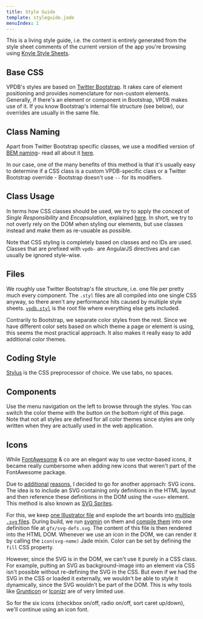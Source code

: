 ```yaml
---
title: Style Guide
template: styleguide.jade
menuIndex: 1
---
```


This is a living style guide, i.e. the content is entirely generated from the
style sheet comments of the current version of the app you're browsing using
[Knyle Style Sheets][kss]. 

## Base CSS

VPDB's styles are based on [Twitter Bootstrap][bootstrap]. It rakes care of 
element positioning and provides nomenclature for non-custom elements.  
Generally, if there's an element or component in Bootstrap, VPDB makes use of 
it. If you know Bootstrap's internal file structure (see below), our overrides 
are usually in the same file.

## Class Naming

Apart from Twitter Bootstrap specific classes, we use a modified version of 
[BEM naming][bem]- read all about it [here][bem-article].

In our case, one of the many benefits of this method is that it's usually 
easy to determine if a CSS class is a custom VPDB-specific class or a 
Twitter Bootstrap override - Bootstrap doesn't use `--` for its modifiers.

## Class Usage

In terms how CSS classes should be used, we try to apply the concept of *Single
Responsibility* and *Encapsulation*, explained 
[here][sre]. In short, we try to not overly rely on the DOM when styling our 
elements, but use classes instead and make them as re-usuable as possible.

Note that CSS styling is completely based on classes and no IDs are used. 
Classes that are prefixed with `vpdb-` are AngularJS directives and can usually
be ignored style-wise.

## Files

We roughly use Twitter Bootstrap's file structure, i.e. one file per pretty
much every component. The `.styl` files are all compiled into one single CSS 
anyway, so there aren't any performance hits caused by multiple style sheets.
[`vpdb.styl`][vpdb.styl] is the root file where everything else gets included.

Contrarily to Bootstrap, we separate color styles from the rest. Since we have
different color sets based on which theme a page or element is using, this 
seems the most practical approach. It also makes it really easy to add 
additional color themes.

## Coding Style

[Stylus][stylus] is the CSS preprocessor of choice. We use tabs, no spaces.

## Components

Use the menu navigation on the left to browse through the styles. You can
switch the color theme with the button on the bottom right of this page. Note
that not all styles are defined for all color themes since styles are only
written when they are actually used in the web application.

## Icons

While [FontAwesome][fa] & co are an elegant way to use vector-based icons, it 
became really cumbersome when adding new icons that weren't part of the 
FontAwesome package.

Due to [additional][tenreasons] [reasons][svgvsif], I decided to go for 
another approach: SVG icons. The idea is to include an SVG containing 
only definitions in the HTML layout and then reference these definitions
in the DOM using the `<use>` element. This method is also known as 
[SVG Sprites][svgsprites].

For this, we keep [one Illustrator file][ai-icons] and explode the art boards
into [multiple `.svg` files][icon-folder]. During build, we run 
[svgmin][svgmin] on them and [compile them][svgstore] into one definition file
at `gfx/svg-defs.svg`. The content of this file is then rendered into the HTML 
DOM. Whenever we use an icon in the DOM, we can render it by calling the 
`icon(svg-name)` Jade mixin. Color can be set by defining the `fill` CSS 
property.

However, since the SVG is in the DOM, we can't use it purely in a CSS class. 
For example, putting an SVG as background-image into an element via CSS isn't
possible without re-defining the SVG in the CSS. But even if we had the SVG in
the CSS or loaded it externally, we wouldn't be able to style it dynamically, 
since the SVG wouldn't be part of the DOM. This is why tools like 
[Grunticon][grunticon] or [Iconizr][iconizr] are of very limited use.

So for the six icons (checkbox on/off, radio on/off, sort caret up/down), we'll
continue using an icon font.


[kss]: https://github.com/kneath/kss
[bem]: http://bem.info/method/
[bem-article]: http://csswizardry.com/2013/01/mindbemding-getting-your-head-round-bem-syntax/
[bootstrap]: http://getbootstrap.com/
[sre]: http://drewbarontini.com/articles/single-responsibility/
[vpdb.styl]: https://github.com/freezy/node-vpdb/blob/master/client/styles/vpdb.styl
[stylus]: http://learnboost.github.io/stylus/
[fa]: http://fontawesome.io/
[tenreasons]: http://ianfeather.co.uk/ten-reasons-we-switched-from-an-icon-font-to-svg/
[svgvsif]: http://css-tricks.com/icon-fonts-vs-svg/
[ai-icons]: https://github.com/freezy/node-vpdb/blob/master/gfx/icons.ai
[icon-folder]: https://github.com/freezy/node-vpdb/tree/master/gfx/icons
[svgmin]: https://github.com/sindresorhus/grunt-svgmin
[svgstore]: https://github.com/FWeinb/grunt-svgstore
[svgsprites]: http://css-tricks.com/svg-sprites-use-better-icon-fonts/
[grunticon]: https://github.com/filamentgroup/grunticon
[iconizr]: https://github.com/jkphl/grunt-iconizr